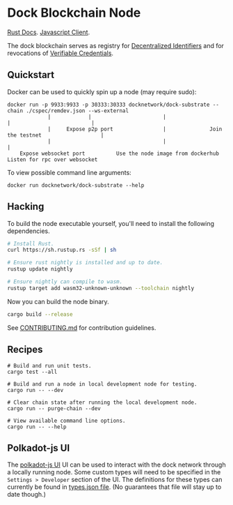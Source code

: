 # Dock Blockchain Node

[Rust Docs](https://docknetwork.github.io/dock-substrate/dock_testnet_runtime).
[Javascript Client](https://github.com/docknetwork/sdk).

The dock blockchain serves as registry for [Decentralized Identifiers](https://www.w3.org/TR/did-core) and for revocations of [Verifiable Credentials](https://www.w3.org/TR/vc-data-model).

## Quickstart

Docker can be used to quickly spin up a node (may require sudo):

```
docker run -p 9933:9933 -p 30333:30333 docknetwork/dock-substrate --chain ./cspec/remdev.json --ws-external
             |            |                       |                      |                          |
             |     Expose p2p port                |              Join the testnet                   |
             |                                    |                                                 |
    Expose websocket port          Use the node image from dockerhub                   Listen for rpc over websocket
```

To view possible command line arguments:

```
docker run docknetwork/dock-substrate --help
```

## Hacking

To build the node executable yourself, you'll need to install the following dependencies.

```bash
# Install Rust.
curl https://sh.rustup.rs -sSf | sh

# Ensure rust nightly is installed and up to date.
rustup update nightly

# Ensure nightly can compile to wasm.
rustup target add wasm32-unknown-unknown --toolchain nightly
```

Now you can build the node binary.

```bash
cargo build --release
```

See [CONTRIBUTING.md](./CONTRIBUTING.md) for contribution guidelines.

## Recipes

```
# Build and run unit tests.
cargo test --all

# Build and run a node in local development node for testing.
cargo run -- --dev

# Clear chain state after running the local development node.
cargo run -- purge-chain --dev

# View available command line options.
cargo run -- --help
```

## Polkadot-js UI

The [polkadot-js UI](https://polkadot.js.org/apps) UI can be used to interact with the dock network through a locally running node. Some custom types will need to be specified in the `Settings > Developer` section of the UI. The definitions for these types can currently be found in [types.json file](https://github.com/docknetwork/sdk/blob/master/src/types.json). (No guarantees that file will stay up to date though.)
